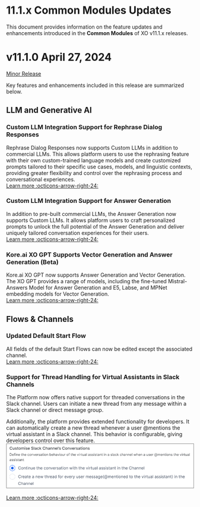 # 11.1.x Common Modules Updates

This document provides information on the feature updates and enhancements introduced in the **Common Modules** of XO v11.1.x releases.

# v11.1.0 April 27, 2024

<u>Minor Release</u>  

Key features and enhancements included in this release are summarized below.

## LLM and Generative AI
    
### Custom LLM Integration Support for Rephrase Dialog Responses  

Rephrase Dialog Responses now supports Custom LLMs in addition to commercial LLMs. This allows platform users to use the rephrasing feature with their own custom-trained language models and create customized prompts tailored to their specific use cases, models, and linguistic contexts, providing greater flexibility and control over the rephrasing process and conversational experiences.  
[Learn more :octicons-arrow-right-24:](../app-settings/generative-ai-tools/dynamic-conversations-features.md#rephrase-dialog-responses)

### Custom LLM Integration Support for Answer Generation 

In addition to pre-built commercial LLMs, the Answer Generation now supports Custom LLMs. It allows platform users to craft personalized prompts to unlock the full potential of the Answer Generation and deliver uniquely tailored conversation experiences for their users.  
[Learn more :octicons-arrow-right-24:](../app-settings/generative-ai-tools/dynamic-conversations-features.md#answer-generation)

### Kore.ai XO GPT Supports Vector Generation and Answer Generation (Beta)

Kore.ai XO GPT now supports Answer Generation and Vector Generation. The XO GPT provides a range of models, including the fine-tuned Mistral-Answers Model for Answer Generation and E5, Labse, and MPNet embedding models for Vector Generation.  
[Learn more :octicons-arrow-right-24:](../app-settings/generative-ai-tools/xo-gpt-module.md)

## Flows & Channels

### Updated Default Start Flow

All fields of the default Start Flows can now be edited except the associated channel.  
[Learn more :octicons-arrow-right-24:](../flows/create-flows.md#the-start-flows)

### Support for Thread Handling for Virtual Assistants in Slack Channels

The Platform now offers native support for threaded conversations in the Slack channel. Users can initiate a new thread from any message within a Slack channel or direct message group.

Additionally, the platform provides extended functionality for developers. It can automatically create a new thread whenever a user \@mentions the virtual assistant in a Slack channel. This behavior is configurable, giving developers control over this feature.  
<img src="../images/slack-channel-customize.png" alt="Slack Channel Configuration" title="Slack Channel Configuration" style="border: 1px solid gray; zoom:70%;">

[Learn more :octicons-arrow-right-24:](../channels/add-slack-channel-new.md)
